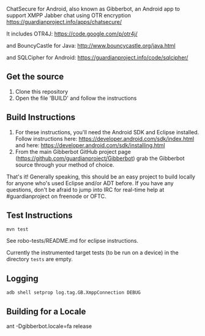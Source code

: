 ChatSecure for Android, also known as Gibberbot, an Android app to support XMPP Jabber chat using OTR encryption
https://guardianproject.info/apps/chatsecure/

It includes OTR4J:
https://code.google.com/p/otr4j/

and BouncyCastle for Java:
http://www.bouncycastle.org/java.html

and SQLCipher for Android:
https://guardianproject.info/code/sqlcipher/

## Get the source
1. Clone this repository
2. Open the file 'BUILD' and follow the instructions

## Build Instructions
1. For these instructions, you'll need the Android SDK and Eclipse installed. Follow instructions here: https://developer.android.com/sdk/index.html and here: https://developer.android.com/sdk/installing.html
2. From the main Gibberbot GitHub project page (https://github.com/guardianproject/Gibberbot) grab the Gibberbot source through your method of choice.

That's it! Generally speaking, this should be an easy project to build locally for anyone who's used Eclipse and/or ADT before. If you have any questions, don't be afraid to jump into IRC for real-time help at #guardianproject on freenode or OFTC.

## Test Instructions

`mvn test`

See robo-tests/README.md for eclipse instructions.

Currently the instrumented target tests (to be run on a device) in the directory `tests` are empty.

## Logging

`adb shell setprop log.tag.GB.XmppConnection DEBUG`

## Building for a Locale

ant -Dgibberbot.locale=fa release
